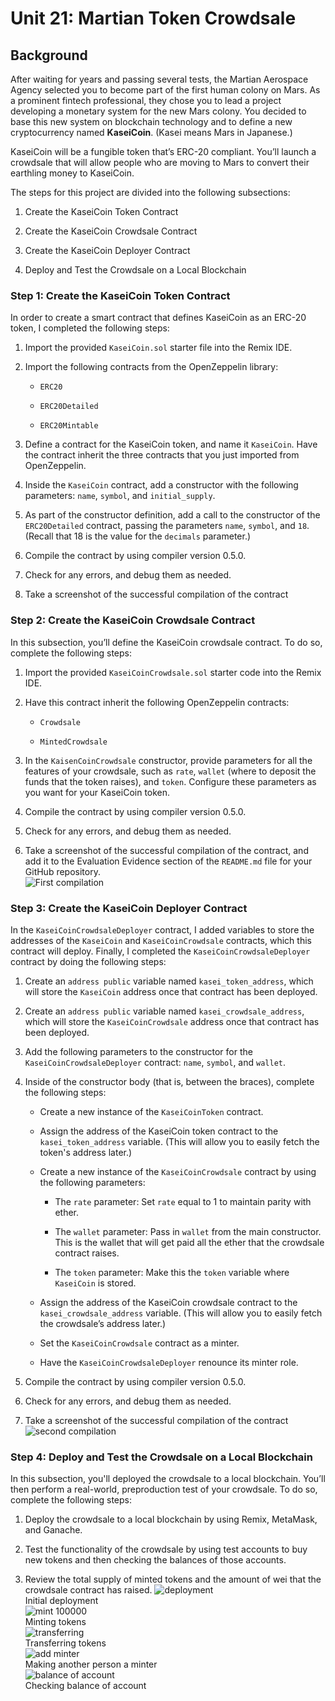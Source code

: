 # Unit 21: Martian Token Crowdsale

## Background

After waiting for years and passing several tests, the Martian Aerospace Agency selected you to become part of the first human colony on Mars. As a prominent fintech professional, they chose you to lead a project developing a monetary system for the new Mars colony. You decided to base this new system on blockchain technology and to define a new cryptocurrency named **KaseiCoin**. (Kasei means Mars in Japanese.)

KaseiCoin will be a fungible token that’s ERC-20 compliant. You’ll launch a crowdsale that will allow people who are moving to Mars to convert their earthling money to KaseiCoin.

The steps for this project are divided into the following subsections:

1. Create the KaseiCoin Token Contract

2. Create the KaseiCoin Crowdsale Contract

3. Create the KaseiCoin Deployer Contract

4. Deploy and Test the Crowdsale on a Local Blockchain

### Step 1: Create the KaseiCoin Token Contract

In order to create a smart contract that defines KaseiCoin as an ERC-20 token, I completed the following steps:

1. Import the provided `KaseiCoin.sol` starter file into the Remix IDE.

2. Import the following contracts from the OpenZeppelin library:

    * `ERC20`

    * `ERC20Detailed`

    * `ERC20Mintable`

3. Define a contract for the KaseiCoin token, and name it `KaseiCoin`. Have the contract inherit the three contracts that you just imported from OpenZeppelin.

4. Inside the `KaseiCoin` contract, add a constructor with the following parameters: `name`, `symbol`, and `initial_supply`.

5. As part of the constructor definition, add a call to the constructor of the `ERC20Detailed` contract, passing the parameters `name`, `symbol`, and `18`. (Recall that 18 is the value for the `decimals` parameter.)

6. Compile the contract by using compiler version 0.5.0.

7. Check for any errors, and debug them as needed.

8. Take a screenshot of the successful compilation of the contract




### Step 2: Create the KaseiCoin Crowdsale Contract

In this subsection, you’ll define the KaseiCoin crowdsale contract. To do so, complete the following steps:

1. Import the provided `KaseiCoinCrowdsale.sol` starter code into the Remix IDE.

2. Have this contract inherit the following OpenZeppelin contracts:

    * `Crowdsale`

    * `MintedCrowdsale`

3. In the `KaisenCoinCrowdsale` constructor, provide parameters for all the features of your crowdsale, such as `rate`, `wallet` (where to deposit the funds that the token raises), and `token`. Configure these parameters as you want for your KaseiCoin token.

4. Compile the contract by using compiler version 0.5.0.

5. Check for any errors, and debug them as needed.

6. Take a screenshot of the successful compilation of the contract, and add it to the Evaluation Evidence section of the `README.md` file for your GitHub repository. <br>
![First compilation ](https://user-images.githubusercontent.com/98990090/182960872-d65f17ec-0a49-4860-965d-cff5bdac5671.png)

### Step 3: Create the KaseiCoin Deployer Contract

In the `KaseiCoinCrowdsaleDeployer` contract, I added variables to store the addresses of the `KaseiCoin` and `KaseiCoinCrowdsale` contracts, which this contract will deploy. Finally, I completed the `KaseiCoinCrowdsaleDeployer` contract by doing the following steps:

1. Create an `address public` variable named `kasei_token_address`, which will store the `KaseiCoin` address once that contract has been deployed.

2. Create an `address public` variable named `kasei_crowdsale_address`, which will store the `KaseiCoinCrowdsale` address once that contract has been deployed.

3. Add the following parameters to the constructor for the `KaseiCoinCrowdsaleDeployer` contract: `name`, `symbol`, and `wallet`.

4. Inside of the constructor body (that is, between the braces), complete the following steps:

    * Create a new instance of the `KaseiCoinToken` contract.

    * Assign the address of the KaseiCoin token contract to the `kasei_token_address` variable. (This will allow you to easily fetch the token's address later.)

    * Create a new instance of the `KaseiCoinCrowdsale` contract by using the following parameters:

      * The `rate` parameter: Set `rate` equal to 1 to maintain parity with ether.

      * The `wallet` parameter: Pass in `wallet` from the main constructor. This is the wallet that will get paid all the ether that the crowdsale contract raises.

      * The `token` parameter: Make this the `token` variable where `KaseiCoin` is stored.

    * Assign the address of the KaseiCoin crowdsale contract to the `kasei_crowdsale_address` variable. (This will allow you to easily fetch the crowdsale’s address later.)

    * Set the `KaseiCoinCrowdsale` contract as a minter.

    * Have the `KaseiCoinCrowdsaleDeployer` renounce its minter role.

5. Compile the contract by using compiler version 0.5.0.

6. Check for any errors, and debug them as needed.

7. Take a screenshot of the successful compilation of the contract <br>
![second compilation](https://user-images.githubusercontent.com/98990090/182961524-0337c9b4-1384-485f-8017-8d528b049322.png)


### Step 4: Deploy and Test the Crowdsale on a Local Blockchain

In this subsection, you'll deployed the crowdsale to a local blockchain. You’ll then perform a real-world, preproduction test of your crowdsale. To do so, complete the following steps:

1. Deploy the crowdsale to a local blockchain by using Remix, MetaMask, and Ganache.

2. Test the functionality of the crowdsale by using test accounts to buy new tokens and then checking the balances of those accounts.

3. Review the total supply of minted tokens and the amount of wei that the crowdsale contract has raised.
![deployment](https://user-images.githubusercontent.com/98990090/182960883-f7d460eb-b530-45fe-8cbf-8aff809d0dd3.png) <br> Initial deployment <br>
![mint 100000](https://user-images.githubusercontent.com/98990090/182960875-0dbab9d6-6b5c-4fdd-88d6-81e05f950f4f.png)<br> Minting tokens <br>
![transferring ](https://user-images.githubusercontent.com/98990090/182960880-fe3a44a2-d308-4282-9f54-f49861b18b69.png) <br> Transferring tokens <br>
![add minter](https://user-images.githubusercontent.com/98990090/182960881-e846d269-b68b-413c-9424-6e10e4c479ba.png) <br> Making another person a minter <br>
![balance of account](https://user-images.githubusercontent.com/98990090/182960882-bdfd70fd-4cc8-4627-8975-b64eb46781c5.png) <br> Checking balance of account <br>

